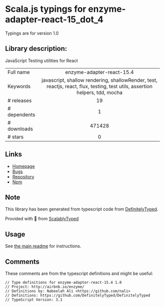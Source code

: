 
# Scala.js typings for enzyme-adapter-react-15_dot_4

Typings are for version 1.0

## Library description:
JavaScript Testing utilities for React

|                    |                 |
| ------------------ | :-------------: |
| Full name          | enzyme-adapter-react-15.4 |
| Keywords           | javascript, shallow rendering, shallowRender, test, reactjs, react, flux, testing, test utils, assertion helpers, tdd, mocha |
| # releases         | 19 |
| # dependents       | 1 |
| # downloads        | 471428 |
| # stars            | 0 |

## Links
- [Homepage](http://airbnb.io/enzyme/)
- [Bugs](https://github.com/airbnb/enzyme/issues)
- [Repository](https://github.com/airbnb/enzyme)
- [Npm](https://www.npmjs.com/package/enzyme-adapter-react-15.4)
    


## Note
This library has been generated from typescript code from [DefinitelyTyped](https://definitelytyped.org).

Provided with :purple_heart: from [ScalablyTyped](https://github.com/oyvindberg/ScalablyTyped)

## Usage
See [the main readme](../../readme.md) for instructions.

## Comments

These comments are from the typescript definitions and might be useful:
```
// Type definitions for enzyme-adapter-react-15.4 1.0
// Project: http://airbnb.io/enzyme/
// Definitions by: Nabeelah Ali <https://github.com/nali>
// Definitions: https://github.com/DefinitelyTyped/DefinitelyTyped
// TypeScript Version: 3.1

```

